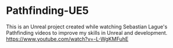 # Pathfinding-UE5
This is an Unreal project created while watching Sebastian Lague's Pathfinding videos to improve my skills in Unreal and development.  
https://www.youtube.com/watch?v=-L-WgKMFuhE
